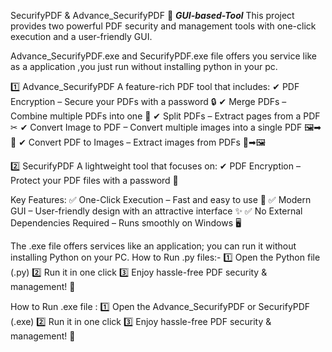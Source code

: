 SecurifyPDF & Advance_SecurifyPDF 🚀            ***GUI-based-Tool***
This project provides two powerful PDF security and management tools with one-click execution and a user-friendly GUI.

Advance_SecurifyPDF.exe and  SecurifyPDF.exe file offers you service like as a application ,you just run without installing  python in your pc.

1️⃣ Advance_SecurifyPDF
A feature-rich PDF tool that includes:
✔ PDF Encryption – Secure your PDFs with a password 🔒
✔ Merge PDFs – Combine multiple PDFs into one 📑
✔ Split PDFs – Extract pages from a PDF ✂
✔ Convert Image to PDF – Convert multiple images into a single PDF 🖼➡📄
✔ Convert PDF to Images – Extract images from PDFs 📄➡🖼

2️⃣ SecurifyPDF
A lightweight tool that focuses on:
✔ PDF Encryption – Protect your PDF files with a password 🔐

Key Features:
✅ One-Click Execution – Fast and easy to use 🎯
✅ Modern GUI – User-friendly design with an attractive interface ✨
✅ No External Dependencies Required – Runs smoothly on Windows 🖥

The .exe file offers services like an application; you can run it without installing Python on your PC.
How to Run .py files:-
1️⃣ Open the Python file (.py)
2️⃣ Run it in one click
3️⃣ Enjoy hassle-free PDF security & management! 🚀

How to Run .exe file :
1️⃣ Open the Advance_SecurifyPDF or SecurifyPDF (.exe)
2️⃣ Run it in one click
3️⃣ Enjoy hassle-free PDF security & management! 🚀
